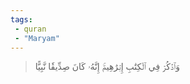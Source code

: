 ```yaml
---
tags: 
 - quran 
 - "Maryam"
---
```


> وَٱذۡكُرۡ فِي ٱلۡكِتَٰبِ إِبۡرَٰهِيمَۚ إِنَّهُۥ كَانَ صِدِّيقٗا نَّبِيًّا
